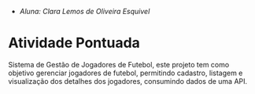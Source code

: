 - *Aluna: Clara Lemos de Oliveira Esquivel*
# Atividade Pontuada 
Sistema de Gestão de Jogadores de Futebol, este projeto tem como objetivo gerenciar jogadores de futebol, permitindo cadastro, listagem e visualização dos detalhes dos jogadores, consumindo dados de uma API.

